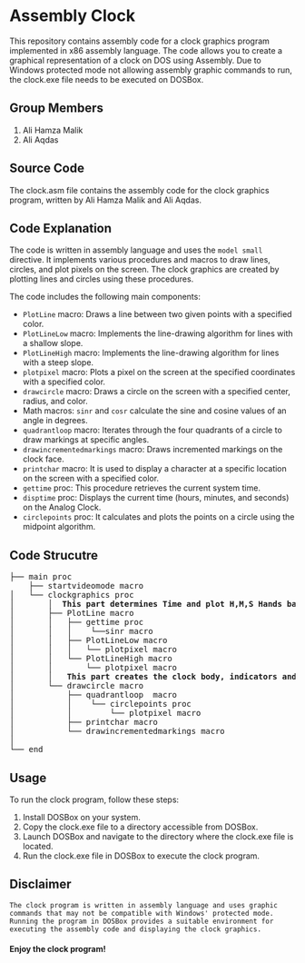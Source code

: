 # Assembly Clock

This repository contains assembly code for a clock graphics program implemented in x86 assembly language. The code allows you to create a graphical representation of a clock on DOS using Assembly. Due to Windows protected mode not allowing assembly graphic commands to run, the clock.exe file needs to be executed on DOSBox.

## Group Members

1. Ali Hamza Malik
2. Ali Aqdas

## Source Code

The clock.asm file contains the assembly code for the clock graphics program, written by Ali Hamza Malik and Ali Aqdas.

## Code Explanation

The code is written in assembly language and uses the `model small` directive. It implements various procedures and macros to draw lines, circles, and plot pixels on the screen. The clock graphics are created by plotting lines and circles using these procedures.

The code includes the following main components:

- `PlotLine` macro: Draws a line between two given points with a specified color.
- `PlotLineLow` macro: Implements the line-drawing algorithm for lines with a shallow slope.
- `PlotLineHigh` macro: Implements the line-drawing algorithm for lines with a steep slope.
- `plotpixel` macro: Plots a pixel on the screen at the specified coordinates with a specified color.
- `drawcircle` macro: Draws a circle on the screen with a specified center, radius, and color.
- Math macros: `sinr` and `cosr` calculate the sine and cosine values of an angle in degrees.
- `quadrantloop` macro: Iterates through the four quadrants of a circle to draw markings at specific angles.
- `drawincrementedmarkings` macro: Draws incremented markings on the clock face.
- `printchar` macro: It is used to display a character at a specific location on the screen with a specified color.
- `gettime` proc: This procedure retrieves the current system time.
- `disptime` proc: Displays the current time (hours, minutes, and seconds) on the Analog Clock.
- `circlepoints` proc: It calculates and plots the points on a circle using the midpoint algorithm.


## Code Strucutre
<pre>
├── main proc
    ├── startvideomode macro
│   └── clockgraphics proc
│       │  <b>This part determines Time and plot H,M,S Hands based on Time using using sinr maco and PlotLinemacros</b>
│       ├── PlotLine macro 
│       │   ├── gettime proc
│       │   │    └──sinr macro
│       │   ├── PlotLineLow macro
│       │   │   └── plotpixel macro
│       │   └── PlotLineHigh macro
│       │       └── plotpixel macro
│       │   <b>This part creates the clock body, indicators and Clock Digits</b>
│       └── drawcircle macro
│           ├── quadrantloop  macro
│           │    └── circlepoints proc
│           │        └── plotpixel macro
│           ├── printchar macro
│           └── drawincrementedmarkings macro
│ 
└── end
</pre>

## Usage

To run the clock program, follow these steps:

1. Install DOSBox on your system.
2. Copy the clock.exe file to a directory accessible from DOSBox.
3. Launch DOSBox and navigate to the directory where the clock.exe file is located.
4. Run the clock.exe file in DOSBox to execute the clock program.

## Disclaimer

```
The clock program is written in assembly language and uses graphic commands that may not be compatible with Windows' protected mode. Running the program in DOSBox provides a suitable environment for executing the assembly code and displaying the clock graphics.
```

####                                     Enjoy the clock program!